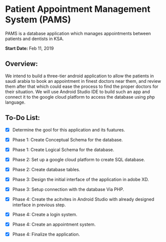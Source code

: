 # Patient Appointment Management System (PAMS)
PAMS is a database application which manages appointments between patients and dentists in KSA.


**Start Date:** Feb 11, 2019

## Overview:
We intend to build a three-tier android application to allow the patients in saudi arabia to book an appointment in finest doctors near them, and review them after that which could ease the process to find the proper doctors for their situation.
We will use Android Studio IDE to build such an app and connect it to the google cloud platform to access the database using php language.



## To-Do List:
- [x] Determine the gool for this application and its fuatures.
- [x] Phase 1: Create Conceptual Schema for the database.
- [x] Phase 1: Create Logical Schema for the database.
- [x] Phase 2: Set up a google cloud platform to create SQL database.
- [x] Phase 2: Create database tables.
- [X] Phase 3: Design the initial interface of the application in adobe XD.
- [X] Phase 3: Setup connection with the database Via PHP.
- [X] Phase 4: Create the acitvites in Android Studio with already designed interface in previous step.
- [X] Phase 4: Create a login system.
- [X] Phase 4: Create an appointment system.
- [X] Phase 4: Finalize the application.



